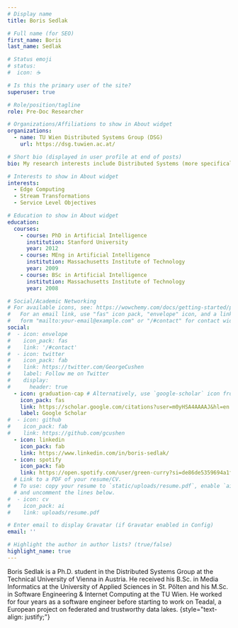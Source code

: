 ```yaml
---
# Display name
title: Boris Sedlak

# Full name (for SEO)
first_name: Boris
last_name: Sedlak

# Status emoji
# status:
#  icon: ☕️

# Is this the primary user of the site?
superuser: true

# Role/position/tagline
role: Pre-Doc Researcher

# Organizations/Affiliations to show in About widget
organizations:
  - name: TU Wien Distributed Systems Group (DSG)
    url: https://dsg.tuwien.ac.at/

# Short bio (displayed in user profile at end of posts)
bio: My research interests include Distributed Systems (more specifically Edge Computing), Stream Transformations, and SLOs

# Interests to show in About widget
interests:
  - Edge Computing
  - Stream Transformations
  - Service Level Objectives

# Education to show in About widget
education:
  courses:
    - course: PhD in Artificial Intelligence
      institution: Stanford University
      year: 2012
    - course: MEng in Artificial Intelligence
      institution: Massachusetts Institute of Technology
      year: 2009
    - course: BSc in Artificial Intelligence
      institution: Massachusetts Institute of Technology
      year: 2008

# Social/Academic Networking
# For available icons, see: https://wowchemy.com/docs/getting-started/page-builder/#icons
#   For an email link, use "fas" icon pack, "envelope" icon, and a link in the
#   form "mailto:your-email@example.com" or "/#contact" for contact widget.
social:
#  - icon: envelope
#    icon_pack: fas
#    link: '/#contact'
#  - icon: twitter
#    icon_pack: fab
#    link: https://twitter.com/GeorgeCushen
#    label: Follow me on Twitter
#    display:
#      header: true
  - icon: graduation-cap # Alternatively, use `google-scholar` icon from `ai` icon pack
    icon_pack: fas
    link: https://scholar.google.com/citations?user=m0yHSA4AAAAJ&hl=en
    label: Google Scholar
#  - icon: github
#    icon_pack: fab
#    link: https://github.com/gcushen
  - icon: linkedin
    icon_pack: fab
    link: https://www.linkedin.com/in/boris-sedlak/
  - icon: spotify
    icon_pack: fab
    link: https://open.spotify.com/user/green-curry?si=de86de5359694a1f
  # Link to a PDF of your resume/CV.
  # To use: copy your resume to `static/uploads/resume.pdf`, enable `ai` icons in `params.yaml`,
  # and uncomment the lines below.
#  - icon: cv
#    icon_pack: ai
#    link: uploads/resume.pdf

# Enter email to display Gravatar (if Gravatar enabled in Config)
email: ''

# Highlight the author in author lists? (true/false)
highlight_name: true
---
```


Boris Sedlak is a Ph.D. student in the Distributed Systems Group at the Technical University of Vienna in Austria. He received his B.Sc. in Media Informatics at the University of Applied Sciences in St. Pölten and his M.Sc. in Software Engineering & Internet Computing at the TU Wien. He worked for four years as a software engineer before starting to work on Teadal, a European project on federated and trustworthy data lakes.
{style="text-align: justify;"}
